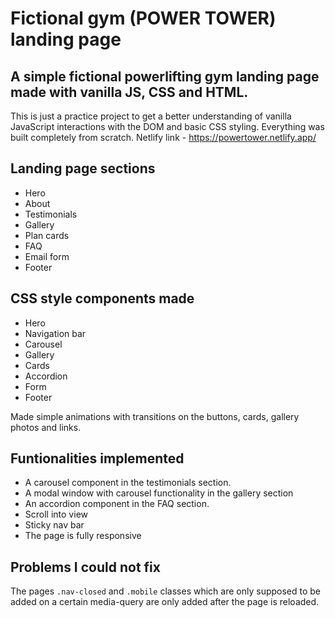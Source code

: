 # Fictional gym (POWER TOWER) landing page

## A simple fictional powerlifting gym landing page made with vanilla JS, CSS and HTML.

This is just a practice project to get a better understanding of vanilla JavaScript interactions with the DOM and basic CSS styling. Everything was built completely from scratch. Netlify link - https://powertower.netlify.app/

## Landing page sections

- Hero
- About
- Testimonials
- Gallery
- Plan cards
- FAQ
- Email form
- Footer

## CSS style components made

- Hero
- Navigation bar
- Carousel
- Gallery
- Cards
- Accordion
- Form
- Footer

Made simple animations with transitions on the buttons, cards, gallery photos and links.

## Funtionalities implemented

- A carousel component in the testimonials section.
- A modal window with carousel functionality in the gallery section
- An accordion component in the FAQ section.
- Scroll into view
- Sticky nav bar
- The page is fully responsive

## Problems I could not fix

The pages `.nav-closed` and `.mobile` classes which are only supposed to be added on a certain media-query are only added after the page is reloaded.
